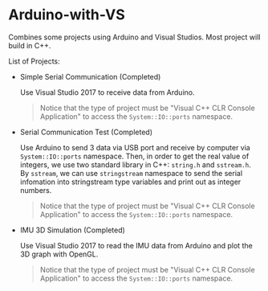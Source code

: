 # Arduino-with-VS
Combines some projects using Arduino and Visual Studios. Most project will build in C++. 

List of Projects:
* Simple Serial Communication (Completed)

  Use Visual Studio 2017 to receive data from Arduino.   
  > Notice that the type of project must be "Visual C++  CLR Console Application" to  access the `System::IO::ports` namespace.
  
* Serial Communication Test (Completed)

  Use Arduino to send 3 data via USB port and receive by computer via `System::IO::ports` namespace. Then, in order to get the real value of integers, we use two standard library in C++: `string.h` and `sstream.h`. By `sstream`, we can use `stringstream` namespace to send the serial infomation into stringstream type variables and print out as integer numbers. 
  > Notice that the type of project must be "Visual C++  CLR Console Application" to  access the `System::IO::ports` namespace.
  
* IMU 3D Simulation (Completed)

  Use Visual Studio 2017 to read the IMU data from Arduino and plot the 3D graph with OpenGL. 
  
  > Notice that the type of project must be "Visual C++  CLR Console Application" to  access the `System::IO::ports` namespace.
